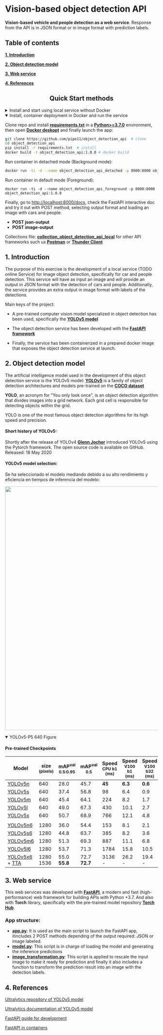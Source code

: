 # Vision-based object detection API
**Vision-based vehicle and people detection as a web service**. Response from the API is in JSON format or in image format with prediction labels.

## Table of contents


**[1. Introduction](#1.-Introduction)**

**[2. Object detection model](#2.-Object-detection-model)**

**[3. Web service](#3.-Web-service)**

**[4. References](#4.-References)**


## <div align="center">Quick Start methods</div>

<details closed>
<summary>Install and start using local service without Docker</summary>

Clone repo and install [requirements.txt](https://github.com/pipe11/object_detection_api/blob/master/requirements.txt) in a
[**Python>=3.7.0**](https://www.python.org/) environment, then launch the app:

```bash
git clone https://github.com/pipe11/object_detection_api  # clone
cd object_detection_api
pip install -r requirements.txt  # install
uvicorn app:app --host 0.0.0.0 --port 8000 # launch app
```
Finally, go to [http://localhost:8000/docs](http://localhost:8000/docs), check the FastAPI interactive doc and try it out with POST method, selecting output format and loading an image with cars and people:
- **POST json-output**
- **POST image-output**

Collections file: [**collection_object_detection_api_local**](ttps://github.com/pipe11/object_detection_api/blob/master/collection_object_detection_api_local)  for other API frameworks such us [**Postman**](https://www.postman.com/) or [**Thunder Client**](https://marketplace.visualstudio.com/items?itemName=rangav.vscode-thunder-client)

</details>

<details open>
<summary>Install, container deployment in Docker and run the service</summary>

Clone repo and install [**requirements.txt**](https://github.com/pipe11/object_detection_api/blob/master/requirements.txt) in a
[**Python>=3.7.0**](https://www.python.org/) environment, then open [**Docker deskopt**](https://www.docker.com/products/docker-desktop) and finally launch the app:

```bash
git clone https://github.com/pipe11/object_detection_api  # clone
cd object_detection_api
pip install -r requirements.txt  # install
docker build -t object_detection_api:1.0.0 # docker build
```
Run container in detached mode (Background mode):
```bash
docker run -ti -d --name object_detection_api_detached -p 8000:8000 object_detection_api:1.0.0
```
Run container in default mode (Foreground):
```
docker run -ti -d --name object_detection_api_foreground -p 8000:8000 object_detection_api:1.0.0
```
Finally, go to [http://localhost:8000/docs](http://localhost:8000/docs), check the FastAPI interactive doc and try it out with POST method, selecting output format and loading an image with cars and people:
- **POST json-output**
- **POST image-output**

Collections file: [**collection_object_detection_api_local**](https://github.com/pipe11/object_detection_api/blob/master/collection_object_detection_api_local)  for other API frameworks such us [**Postman**](https://www.postman.com/) or [**Thunder Client**](https://marketplace.visualstudio.com/items?itemName=rangav.vscode-thunder-client)
</details>

## 1. Introduction
The purpose of this exercise is the development of a local service (TODO online Service) for image object detection, specifically for car and people detection. This service will have as input an image and will provide an output in JSON format with the detection of cars and people. Additionally, the service provides an extra output in image format with labels of the detections.

Main keys of the project:
- A pre-trained computer vision model specialized in object detection has been used, specifically the **[YOLOv5 model](https://github.com/ultralytics/yolov5)**

- The object detection service has been developed with the **[FastAPI framework](https://fastapi.tiangolo.com/)**

- Finally, the service has been containerized in a prepared docker image that exposes the object detection service at launch.


## 2. Object detection model

The artificial intelligence model used in the development of this object detection service is the YOLOv5 model: **[YOLOv5](https://github.com/ultralytics/yolov5)** is a family of object detection architectures and models pre-trained on the **[COCO dataset](https://cocodataset.org/#home)**

**YOLO**, an acronym for "You only look once", is an object detection algorithm that divides images into a grid network. Each grid cell is responsible for detecting objects within the grid.

YOLO is one of the most famous object detection algorithms for its high speed and precision.

#### Short history of YOLOv5:
Shortly after the release of YOLOv4 **[Glenn Jocher](https://github.com/glenn-jocher)** introduced YOLOv5 using the Pytorch framework. The open source code is available on GitHub. Released: 18 May 2020

#### YOLOv5 model selection:
Se ha seleccionado el modelo mediando debido a su alto rendimiento y eficiencia en tiempos de inferencia del modelo:
<p align="left"><img width="800" src="https://user-images.githubusercontent.com/26833433/155040763-93c22a27-347c-4e3c-847a-8094621d3f4e.png"></p>
<details open>
  <summary>YOLOv5-P5 640 Figure</summary>

#### Pre-trained Checkpoints

| Model                                                                                                | size<br><sup>(pixels) | mAP<sup>val<br>0.5:0.95 | mAP<sup>val<br>0.5 | Speed<br><sup>CPU b1<br>(ms) | Speed<br><sup>V100 b1<br>(ms) | Speed<br><sup>V100 b32<br>(ms) | params<br><sup>(M) | FLOPs<br><sup>@640 (B) |
|------------------------------------------------------------------------------------------------------|-----------------------|-------------------------|--------------------|------------------------------|-------------------------------|--------------------------------|--------------------|------------------------|
| [YOLOv5n](https://github.com/ultralytics/yolov5/releases/download/v6.2/yolov5n.pt)                   | 640                   | 28.0                    | 45.7               | **45**                       | **6.3**                       | **0.6**                        | **1.9**            | **4.5**                |
| [YOLOv5s](https://github.com/ultralytics/yolov5/releases/download/v6.2/yolov5s.pt)                   | 640                   | 37.4                    | 56.8               | 98                           | 6.4                           | 0.9                            | 7.2                | 16.5                   |
| [YOLOv5m](https://github.com/ultralytics/yolov5/releases/download/v6.2/yolov5m.pt)                   | 640                   | 45.4                    | 64.1               | 224                          | 8.2                           | 1.7                            | 21.2               | 49.0                   |
| [YOLOv5l](https://github.com/ultralytics/yolov5/releases/download/v6.2/yolov5l.pt)                   | 640                   | 49.0                    | 67.3               | 430                          | 10.1                          | 2.7                            | 46.5               | 109.1                  |
| [YOLOv5x](https://github.com/ultralytics/yolov5/releases/download/v6.2/yolov5x.pt)                   | 640                   | 50.7                    | 68.9               | 766                          | 12.1                          | 4.8                            | 86.7               | 205.7                  |
|                                                                                                      |                       |                         |                    |                              |                               |                                |                    |                        |
| [YOLOv5n6](https://github.com/ultralytics/yolov5/releases/download/v6.2/yolov5n6.pt)                 | 1280                  | 36.0                    | 54.4               | 153                          | 8.1                           | 2.1                            | 3.2                | 4.6                    |
| [YOLOv5s6](https://github.com/ultralytics/yolov5/releases/download/v6.2/yolov5s6.pt)                 | 1280                  | 44.8                    | 63.7               | 385                          | 8.2                           | 3.6                            | 12.6               | 16.8                   |
| [YOLOv5m6](https://github.com/ultralytics/yolov5/releases/download/v6.2/yolov5m6.pt)                 | 1280                  | 51.3                    | 69.3               | 887                          | 11.1                          | 6.8                            | 35.7               | 50.0                   |
| [YOLOv5l6](https://github.com/ultralytics/yolov5/releases/download/v6.2/yolov5l6.pt)                 | 1280                  | 53.7                    | 71.3               | 1784                         | 15.8                          | 10.5                           | 76.8               | 111.4                  |
| [YOLOv5x6](https://github.com/ultralytics/yolov5/releases/download/v6.2/yolov5x6.pt)<br>+ [TTA](https://github.com/ultralytics/yolov5/issues/303) | 1280<br>1536          | 55.0<br>**55.8**        | 72.7<br>**72.7**   | 3136<br>-                    | 26.2<br>-                     | 19.4<br>-                      | 140.7<br>-         | 209.8<br>-             |

## 3. Web service
This web services was developed with **[FastAPI](https://fastapi.tiangolo.com/)**, a modern and fast (high-performance) web framework for building APIs with Python +3.7. And also with **Torch** library, specifically with the pre-trained model repository **[Torch Hub](https://pytorch.org/hub/)**.

### App structure:
- **[app.py](https://github.com/pipe11/object_detection_api/blob/master/app.py)**: It is used as the main script to launch the FastAPI app, itincludes 2 POST methods depending of the output required: JSON or image labeled.
- **[model.py](https://github.com/pipe11/object_detection_api/blob/master/model.py)**: This script is in charge of loading the model and generating the inference predictions
- **[image_transformation.py](https://github.com/pipe11/object_detection_api/blob/master/image_transformation.py)**: This script is applied to rescale the input image to make it ready for prediction and finally it also includes a function to transform the prediction result into an image with the detection labels.

## 4. References

[Ultralytics repository of YOLOv5 model](https://github.com/ultralytics/yolov5)

[Ultralytics documentation of YOLOv5 model](https://zenodo.org/record/7002879#.Y1bjJHZBxPY)

[FastAPI guide for development](https://fastapi.tiangolo.com/tutorial/first-steps/)

[FastAPI in containers](https://fastapi.tiangolo.com/deployment/docker/)